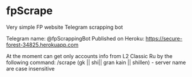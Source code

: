 # fpScrape
Very simple FP website Telegram scrapping bot

Telegram name: @fpScrappingBot
Published on Heroku: https://secure-forest-34825.herokuapp.com

At the moment can get only accounts info from L2 Classic Ru by the following command:
/scrape (gk || shi|| gran kain || shillen) - server name are case insensitive
